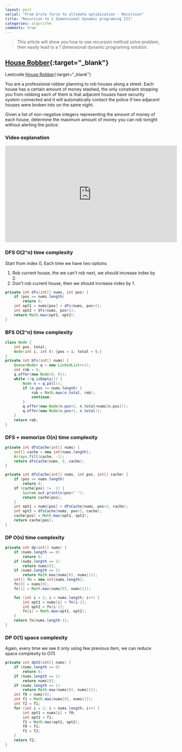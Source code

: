 ```yaml
---
layout: post 
serial: "From brute force to ultimate optimization - Recursion"
title: "Recursion to 1 dimensional dynamic programing III"
categories: algorithm
comments: true
---
```


> This article will show you how to use recursion method solve problem, then easily lead to a 1 dimensional dynamic programing solution.

## [House Robber](https://leetcode.com/problems/house-robber/){:target="_blank"}
Leetcode [House Robber](https://leetcode.com/problems/house-robber/){:target="_blank"}

You are a professional robber planning to rob houses along a street. Each house has a certain amount of money stashed, the only constraint stopping you from robbing each of them is that adjacent houses have security system connected and it will automatically contact the police if two adjacent houses were broken into on the same night.

Given a list of non-negative integers representing the amount of money of each house, determine the maximum amount of money you can rob tonight without alerting the police.

### Video explanation
<iframe width="560" height="315" src="https://www.youtube.com/embed/NqqAhSgYBm4" frameborder="0" allowfullscreen></iframe>

### DFS O(2^n) time complexity
Start from index 0, Each time we have two options
1. Rob current house, the we can't rob next, we should increase index by 2.
2. Don't rob current house, then we should increase index by 1.

```java
private int dfs(int[] nums, int pos) {
    if (pos >= nums.length)
        return 0;
    int opt1 = nums[pos] + dfs(nums, pos+2);        
    int opt2 = dfs(nums, pos+1);
    return Math.max(opt1, opt2);
}
```

### BFS O(2^n) time complexity
```java
class Node {
	int pos, total;
	Node(int i, int t) {pos = i; total = t;}
}
private int bfs(int[] nums) {
	Queue<Node> q = new LinkedList<>();
	int rob = 0;
	q.offer(new Node(0, 0));
	while (!q.isEmpty()) {
		Node n = q.poll();
		if (n.pos >= nums.length) {
			rob = Math.max(n.total, rob);
			continue;
		}
		q.offer(new Node(n.pos+2, n.total+nums[n.pos]));
		q.offer(new Node(n.pos+1, n.total));
	}
	return rob;
}
```

### DFS + memorize O(n) time complexity
```java
private int dfsCache(int[] nums) {
	int[] cache = new int[nums.length];
	Arrays.fill(cache, -1);
	return dfsCache(nums, 0, cache);
}

private int dfsCache(int[] nums, int pos, int[] cache) {
	if (pos >= nums.length)
		return 0;
	if (cache[pos] != -1) {
		System.out.println(pos+" ");
		return cache[pos];
	}
	int opt1 = nums[pos] + dfsCache(nums, pos+2, cache);
	int opt2 = dfsCache(nums, pos+1, cache);
	cache[pos] = Math.max(opt1, opt2);
	return cache[pos];
}
```

### DP O(n) time complexity
```java
private int dp(int[] nums) {
	if (nums.length == 0)
		return 0;
	if (nums.length == 1)
		return nums[0];
	if (nums.length == 1)
		return Math.max(nums[0], nums[1]);
	int[] fn = new int[nums.length];
	fn[0] = nums[0];
	fn[1] = Math.max(nums[0], nums[1]);

	for (int i = 2; i < nums.length; i++) {
		int opt1 = nums[i] + fn[i-2];
		int opt2 = fn[i-1];
		fn[i] = Math.max(opt1, opt2);
	}
	return fn[nums.length-1];
}
```

### DP O(1) space complexity
Again, every time we see it only using few previous item, we can reduce space complexity to O(1)
```java
private int dpV2(int[] nums) {
    if (nums.length == 0)
        return 0;
    if (nums.length == 1)
        return nums[0];
    if (nums.length == 1)
        return Math.max(nums[0], nums[1]);
    int f0 = nums[0];
    int f1 = Math.max(nums[0], nums[1]);
    int f2 = f1;
    for (int i = 2; i < nums.length; i++) {
        int opt1 = nums[i] + f0;
        int opt2 = f1;
        f2 = Math.max(opt1, opt2);
        f0 = f1;
        f1 = f2;
    }
    return f2;
}
```
